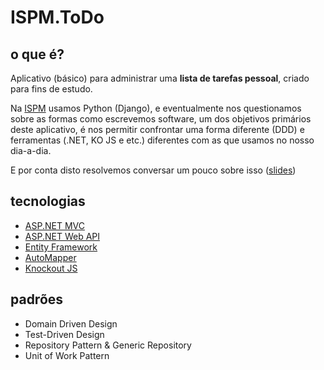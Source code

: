 # ISPM.ToDo

## o que é?

Aplicativo (básico) para administrar uma **lista de tarefas pessoal**, criado para fins de estudo.

Na [ISPM](http://www.ispm.com.br) usamos Python (Django), e eventualmente nos questionamos sobre as formas como escrevemos software, um dos objetivos primários deste aplicativo, é nos permitir confrontar uma forma diferente (DDD) e ferramentas (.NET, KO JS e etc.) diferentes com as que usamos no nosso dia-a-dia.

E por conta disto resolvemos conversar um pouco sobre isso ([slides](https://speakerdeck.com/rbraga/domain-driven-design))

## tecnologias

* [ASP.NET MVC](http://www.asp.net)
* [ASP.NET Web API](http://www.asp.net/web-api)
* [Entity Framework](http://www.asp.net/entity-framework)
* [AutoMapper](https://github.com/AutoMapper/AutoMapper)
* [Knockout JS](http://knockoutjs.com)

## padrões

* Domain Driven Design
* Test-Driven Design
* Repository Pattern & Generic Repository
* Unit of Work Pattern

